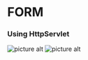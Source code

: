 # FORM

### Using HttpServlet

![picture alt](/images/form.png "Registration Form")
![picture alt](/images/RegisterServlet.png "RegisterServlet")